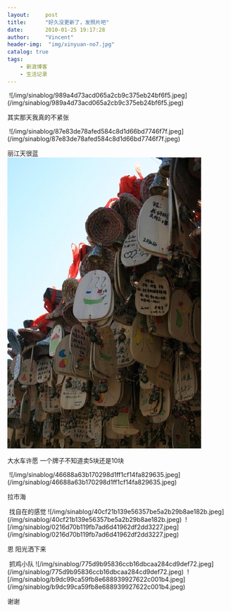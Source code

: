 ```yaml
---
layout:     post
title:      "好久没更新了，发照片吧"
date:       2010-01-25 19:17:28
author:     "Vincent"
header-img:  "img/xinyuan-no7.jpg"
catalog: true
tags:
    - 新浪博客
    - 生活记录
---
```



<img>
![/img/sinablog/989a4d73acd065a2cb9c375eb24bf6f5.jpeg](/img/sinablog/989a4d73acd065a2cb9c375eb24bf6f5.jpeg)

其实那天我真的不紧张


<img>
![/img/sinablog/87e83de78afed584c8d1d66bd7746f7f.jpeg](/img/sinablog/87e83de78afed584c8d1d66bd7746f7f.jpeg)


丽江天很蓝
<img>
![/img/sinablog/1ce8abd62ebb3dd02a5e81f1b564ad8f.jpeg](/img/sinablog/1ce8abd62ebb3dd02a5e81f1b564ad8f.jpeg)


大水车许愿 一个牌子不知道卖5块还是10块


<img>
![/img/sinablog/46688a63b170298d1ff1cf14fa829635.jpeg](/img/sinablog/46688a63b170298d1ff1cf14fa829635.jpeg)


拉市海


<img>
找自在的感觉
![/img/sinablog/40cf21b139e56357be5a2b29b8ae182b.jpeg](/img/sinablog/40cf21b139e56357be5a2b29b8ae182b.jpeg)


<img>
![/img/sinablog/0216d70b119fb7ad6d41962df2dd3227.jpeg](/img/sinablog/0216d70b119fb7ad6d41962df2dd3227.jpeg)

恩 阳光洒下来


<img>
抓鸡小队
![/img/sinablog/775d9b95836ccb16dbcaa284cd9def72.jpeg](/img/sinablog/775d9b95836ccb16dbcaa284cd9def72.jpeg)
<img>
![/img/sinablog/b9dc99ca59fb8e688939927622c001b4.jpeg](/img/sinablog/b9dc99ca59fb8e688939927622c001b4.jpeg)

谢谢




